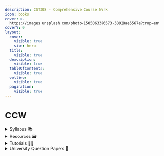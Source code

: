 ```yaml
---
description: CST308 - Comprehensive Course Work
icon: books
cover: >-
  https://images.unsplash.com/photo-1505063366573-38928ae5567e?crop=entropy&cs=srgb&fm=jpg&ixid=M3wxOTcwMjR8MHwxfHNlYXJjaHw4fHxib29rc3xlbnwwfHx8fDE3MzUyNzgxMzJ8MA&ixlib=rb-4.0.3&q=85
coverY: 0
layout:
  cover:
    visible: true
    size: hero
  title:
    visible: true
  description:
    visible: true
  tableOfContents:
    visible: true
  outline:
    visible: true
  pagination:
    visible: true
---
```


# CCW

<details>

<summary>Syllabus 📚</summary>

[CST308](https://drive.google.com/file/d/1bcOt73qSf2vTTrPLmRWpN2Y7vaOdgwRz/view?usp=drive_link) 👈

</details>

<details>

<summary>Resources 🗃️</summary>

[CCW Resources](https://drive.google.com/drive/folders/18GkEyBybWkhikrgPDzQZkj1N95t50tqR?usp=drive_link) 👈

</details>

<details>

<summary>Tutorials 🧑‍🏫</summary>

DSA

* [Stack](https://media.geeksforgeeks.org/wp-content/cdn-uploads/20230726165552/Stack-Data-Structure.png) 👈
* [Queue](https://media.geeksforgeeks.org/wp-content/cdn-uploads/20230726165642/Queue-Data-structure1.png) 👈

- [Prefix and Postfix evaluation](https://youtu.be/o6vj5l_W2h8?feature=shared) 👈
- [BFS & DFS](https://youtu.be/pcKY4hjDrxk?feature=shared) 👈
- [Hashing](https://youtube.com/playlist?list=PLxM5rzx4f4fwOPORqEZZhaaY5OG0WMZfF\&feature=shared) 👈
- [Binary Tree](https://www.geeksforgeeks.org/binary-tree-data-structure/) 👈
- [AVL Tree](https://www.geeksforgeeks.org/introduction-to-avl-tree/) 👈

DBMS

* [Conflict Serializability](https://youtu.be/zv0ba0Iok1Y?feature=shared) 👈
* [Closure of Functional Dependency](https://youtu.be/bSdvM_0hzgc?feature=shared) 👈
* [1 NF, 2 NF, 3 NF, BCNF](https://youtu.be/EGEwkad_llA?feature=shared) 👈

FLAT

* [Least number of states in DFA](https://gateoverflow.in/70753/the-least-number-of-states-in-dfa) 👈

OS

* [Disk Scheduling Algorithms](https://www.geeksforgeeks.org/disk-scheduling-algorithms/) 👈
* [Semaphores](https://media.geeksforgeeks.org/wp-content/uploads/20250106165446247852/semaphores.webp) 👈

</details>

<details>

<summary>University Question Papers 📄</summary>

[CCW PYQs](https://drive.google.com/drive/folders/1Bez6v5kC3iWvAWqWUopB4w1x2Z6Dlx14?usp=drive_link) 👈

</details>
